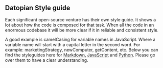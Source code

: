 ﻿## Datopian Style guide

Each significant open-source venture has their own style guide. It shows a lot about how the code is composed for that task. When all the code in an enormous codebase it will be more clear if it in reliable and consistent style.

A good example is camelCasing for variable names in JavaScript. Where a variable name will start with a capital letter in the second word. For example: marketingStrategy, newComputer, getContent, etc. Below you can find the styleguides here for [Markdown](https://gitlab.com/datopian/core/handbook/tree/master/style-guide/markdown), [JavaScript](https://gitlab.com/datopian/core/handbook/tree/master/style-guide/javascript)
 and [Python](https://gitlab.com/datopian/core/handbook/tree/master/style-guide/python). Please go over them to have a clear understanding. 
